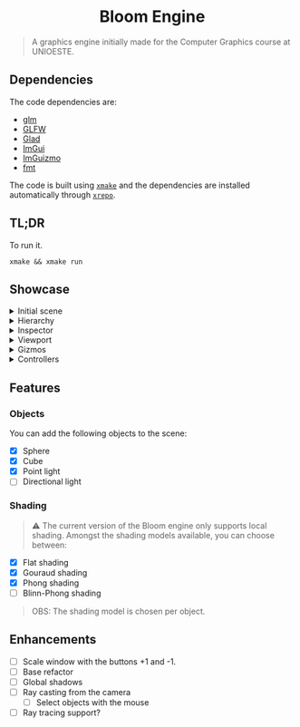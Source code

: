 # <h1 align="center">Bloom Engine</h1>

> A graphics engine initially made for the Computer Graphics course at UNIOESTE.

## Dependencies

The code dependencies are:

- [glm](https://glm.g-truc.net/)
- [GLFW](https://www.glfw.org/)
- [Glad](https://glad.dav1d.de/)
- [ImGui](https://github.com/ocornut/imgui)
- [ImGuizmo](https://github.com/CedricGuillemet/ImGuizmo)
- [fmt](https://fmt.dev/latest/index.html)

The code is built using [`xmake`](https://xmake.io/) and the dependencies are installed automatically through
[`xrepo`](https://github.com/xmake-io/xrepo).

## TL;DR

To run it.

```
xmake && xmake run
```

## Showcase

<details>
  <summary>
    Initial scene
  </summary>
  <p align="center">
    <br />
    <img src="https://user-images.githubusercontent.com/43689101/180625023-f5761172-dd05-4b33-95fd-194b90b070f2.png" width=1200 />
  </p>
</details>

<details>
  <summary>
    Hierarchy
  </summary>
  
  <p>This is where the entities are listed and created.</p>
  <p align="center">
    <img src="https://user-images.githubusercontent.com/43689101/180625080-94e50f32-a03b-44b5-b5eb-b495b643d5ca.png" width=150 />
  </p>
  
  <br />
  <p>When you right click on the hierarchy it opens this pane where you can create entities and control the scene</p>
  <p align="center">
    <img src="https://user-images.githubusercontent.com/43689101/180625148-a32a5dd0-29ea-444c-88c0-5780b2cfecf6.png" width=300 />
  </p>
  
  <br />
  <p>Creating entities opens a modal in the center of the screen with the inputs for that specific entity</p>
  <p align="center">
    <img src="https://user-images.githubusercontent.com/43689101/180625183-e122a622-16bf-42dc-b9e1-8a375d4b2af1.png" width=300 />
  </p>
</details>

<details>
  <summary>
    Inspector
  </summary>
  
  <br />
  <p>When you click in a element from the hierarchy it will display into the inspector it's information</p>
  
  <p align="center">
    <img src="https://user-images.githubusercontent.com/43689101/180625221-65c29d7b-9aa6-4ff8-abe6-58a6358b49d8.png" width=300 />
  </p>
  
  <br />
  <p>Here are some of the inspectors for different objects</p>
  
  | Cube                   |  Sphere | Point Light | Ambient Light |
  :-------------------------:|:-------------------------:|:----:|:-----:
  | ![image](https://user-images.githubusercontent.com/43689101/180625225-42e569b8-5491-4559-aa7d-90c234c50d5f.png)|![image](https://user-images.githubusercontent.com/43689101/180625228-3f1997e8-f6fe-4dfd-a0dd-1335fd05c3a2.png)|![image](https://user-images.githubusercontent.com/43689101/180625236-8f51d7a3-0072-4d09-abbc-ec6b653c6360.png)|![image](https://user-images.githubusercontent.com/43689101/180625329-c11d0ba1-4548-4a52-ae15-e41703b2545a.png) |
  | This cube is the floor entity in the hierarchy, you can see in the transform section that he is indeed scaled in X and Z to a large amount to give the impression of a huge floor | This is the main sphere of the scene, located at (0, 0, 0), shaded through **phong**, it's material given the red color and the amount of sectors and stacks needed to render it that way | This is one of the point lights of the scene you can control it's intensity and the coeficients of the attenuation formula | This is the ambient light, which you cannot create a new one as it works as a global source of light that affects every object in all directions, because of that it doesn't has a position |
</details>

<details>
  <summary>
    Viewport
  </summary>  
  
  <br />
  <p>The viewport is the main area of render, this is were OpenGL draw frames</p>
  
  <p align="center">
    <img src="https://user-images.githubusercontent.com/43689101/180625472-031d819b-f6ae-4d04-8efd-1cdefc33eadc.png" width=1200 />
  </p>
  
  <p>In this scene the red, green, yellow and blue objects are all spheres with different values for stacks and sectors, shading model, radius, position, etc. There are also two cubes, one bellow white as the floor, and the other purple rotated and scaled.</p>

</details>

<details>
  <summary>
    Gizmos
  </summary>  
  
  <br />
  <p>You can control elements through the gizmos changing their position. You can also notice the scene orientation through the mapped cube in the top right.</p>
  
  <p align="center">
    <img src="https://user-images.githubusercontent.com/43689101/180625549-26a18747-95da-46df-83b9-a31c26a65c03.png" width=500 />
  </p>

</details>


<details>
  <summary>
    Controllers
  </summary>  
  
  <br />
  <p>You can also control whether to show or not the movement gizmo, scale the scene, clear the elements all through this controller section in the top of the engine.</p>
  
  <p align="center">
    <img src="https://user-images.githubusercontent.com/43689101/180625571-941fa314-c290-409b-bb50-da12f01c6f84.png" width=300 />
  </p>
  
</details>

## Features

### Objects

You can add the following objects to the scene:

- [X] Sphere
- [X] Cube
- [X] Point light
- [ ] Directional light

### Shading

> ⚠️  The current version of the Bloom engine only supports local shading. 
> Amongst the shading models available, you can choose between:

- [X] Flat shading
- [X] Gouraud shading
- [X] Phong shading
- [ ] Blinn-Phong shading

> OBS: The shading model is chosen per object.

## Enhancements

- [ ] Scale window with the buttons +1 and -1.
- [ ] Base refactor
- [ ] Global shadows
- [ ] Ray casting from the camera
  - [ ] Select objects with the mouse
- [ ] Ray tracing support?
